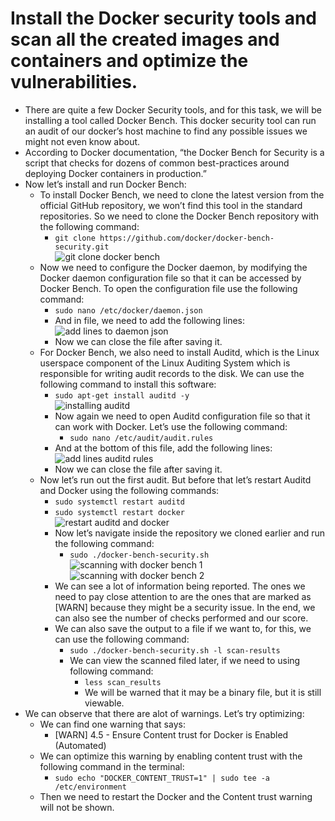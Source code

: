 # Install the Docker security tools and scan all the created images and containers and optimize the vulnerabilities.

- There are quite a few Docker Security tools, and for this task, we will be installing a tool called Docker Bench. This docker security tool can run an audit of our docker’s host machine to find any possible issues we might not even know about.
- According to Docker documentation, “the Docker Bench for Security is a script that checks for dozens of common best-practices around deploying Docker containers in production.”
- Now let’s install and run Docker Bench:
  - To install Docker Bench, we need to clone the latest version from the official GitHub repository, we won’t find this tool in the standard repositories. So we need to clone the Docker Bench repository with the following command:
    - `git clone https://github.com/docker/docker-bench-security.git`<br/>
  ![git clone docker bench]()
  - Now we need to configure the Docker daemon, by modifying the Docker daemon configuration file so that it can be accessed by Docker Bench. To open the configuration file use the following command:
    - `sudo nano /etc/docker/daemon.json`<br/>
    - And in file, we need to add the following lines:
  ![add lines to daemon json]()
    - Now we can close the file after saving it.
  - For Docker Bench, we also need to install Auditd, which is the Linux userspace component of the Linux Auditing System which is responsible for writing audit records to the disk. We can use the following command to install this software:
    - `sudo apt-get install auditd -y`<br/>
  ![installing auditd]()
    - Now again we need to open Auditd configuration file so that it can work with Docker. Let’s use the following command:
      - `sudo nano /etc/audit/audit.rules`
    - And at the bottom of this file, add the following lines:<br/>
  ![add lines auditd rules]()
    - Now we can close the file after saving it.
  - Now let’s run out the first audit. But before that let’s restart Auditd and Docker using the following commands:
    - `sudo systemctl restart auditd`
    - `sudo systemctl restart docker`<br/>
  ![restart auditd and docker]()
    - Now let’s navigate inside the repository we cloned earlier and run the following command:
      - `sudo ./docker-bench-security.sh`<br/>
  ![scanning with docker bench 1]()<br/>
  ![scanning with docker bench 2]()
    - We can see a lot of information being reported. The ones we need to pay close attention to are the ones that are marked as [WARN] because they might be a security issue. In the end, we can also see the number of checks performed and our score.
    - We can also save the output to a file if we want to, for this, we can use the following command:
      - `sudo ./docker-bench-security.sh -l scan-results`
      - We can view the scanned filed later, if we need to using following command:
        - `less scan_results`
        - We will be warned that it may be a binary file, but it is still viewable.
- We can observe that there are alot of warnings. Let’s try optimizing:
  - We can find one warning that says:
    - [WARN] 4.5 - Ensure Content trust for Docker is Enabled (Automated)
  - We can optimize this warning by enabling content trust with the following command in the terminal:
    - `sudo echo "DOCKER_CONTENT_TRUST=1" | sudo tee -a /etc/environment`
  - Then we need to restart the Docker and the Content trust warning will not be shown.
